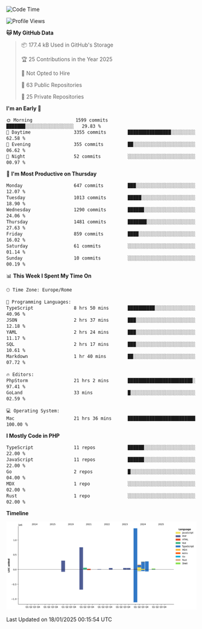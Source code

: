 <!--START_SECTION:waka-->
![Code Time](http://img.shields.io/badge/Code%20Time-5%2C557%20hrs%2021%20mins-blue)

![Profile Views](http://img.shields.io/badge/Profile%20Views-0-blue)

**🐱 My GitHub Data** 

> 📦 177.4 kB Used in GitHub's Storage 
 > 
> 🏆 25 Contributions in the Year 2025
 > 
> 🚫 Not Opted to Hire
 > 
> 📜 63 Public Repositories 
 > 
> 🔑 25 Private Repositories 
 > 
**I'm an Early 🐤** 

```text
🌞 Morning                1599 commits        ███████░░░░░░░░░░░░░░░░░░   29.83 % 
🌆 Daytime                3355 commits        ████████████████░░░░░░░░░   62.58 % 
🌃 Evening                355 commits         ██░░░░░░░░░░░░░░░░░░░░░░░   06.62 % 
🌙 Night                  52 commits          ░░░░░░░░░░░░░░░░░░░░░░░░░   00.97 % 
```
📅 **I'm Most Productive on Thursday** 

```text
Monday                   647 commits         ███░░░░░░░░░░░░░░░░░░░░░░   12.07 % 
Tuesday                  1013 commits        █████░░░░░░░░░░░░░░░░░░░░   18.90 % 
Wednesday                1290 commits        ██████░░░░░░░░░░░░░░░░░░░   24.06 % 
Thursday                 1481 commits        ███████░░░░░░░░░░░░░░░░░░   27.63 % 
Friday                   859 commits         ████░░░░░░░░░░░░░░░░░░░░░   16.02 % 
Saturday                 61 commits          ░░░░░░░░░░░░░░░░░░░░░░░░░   01.14 % 
Sunday                   10 commits          ░░░░░░░░░░░░░░░░░░░░░░░░░   00.19 % 
```


📊 **This Week I Spent My Time On** 

```text
🕑︎ Time Zone: Europe/Rome

💬 Programming Languages: 
TypeScript               8 hrs 50 mins       ██████████░░░░░░░░░░░░░░░   40.96 % 
JSON                     2 hrs 37 mins       ███░░░░░░░░░░░░░░░░░░░░░░   12.18 % 
YAML                     2 hrs 24 mins       ███░░░░░░░░░░░░░░░░░░░░░░   11.17 % 
SQL                      2 hrs 17 mins       ███░░░░░░░░░░░░░░░░░░░░░░   10.61 % 
Markdown                 1 hr 40 mins        ██░░░░░░░░░░░░░░░░░░░░░░░   07.72 % 

🔥 Editors: 
PhpStorm                 21 hrs 2 mins       ████████████████████████░   97.41 % 
GoLand                   33 mins             █░░░░░░░░░░░░░░░░░░░░░░░░   02.59 % 

💻 Operating System: 
Mac                      21 hrs 36 mins      █████████████████████████   100.00 % 
```

**I Mostly Code in PHP** 

```text
TypeScript               11 repos            ██████░░░░░░░░░░░░░░░░░░░   22.00 % 
JavaScript               11 repos            ██████░░░░░░░░░░░░░░░░░░░   22.00 % 
Go                       2 repos             █░░░░░░░░░░░░░░░░░░░░░░░░   04.00 % 
MDX                      1 repo              ░░░░░░░░░░░░░░░░░░░░░░░░░   02.00 % 
Rust                     1 repo              ░░░░░░░░░░░░░░░░░░░░░░░░░   02.00 % 
```



**Timeline**

![Lines of Code chart](https://raw.githubusercontent.com/frnwtr/frnwtr/main/assets/bar_graph.png)


 Last Updated on 18/01/2025 00:15:54 UTC
<!--END_SECTION:waka-->